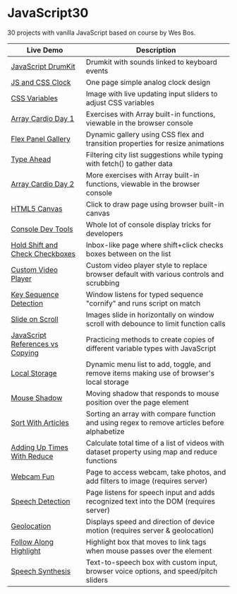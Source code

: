 # JavaScript30

30 projects with vanilla JavaScript based on course by Wes Bos.

|Live Demo |Description |
|---|---|
|[JavaScript DrumKit](https://tgstern.github.io/javascript30/01-JavaScriptDrumKit/)| Drumkit with sounds linked to keyboard events |
|[JS and CSS Clock](https://tgstern.github.io/javascript30/02-JSandCSSClock/)| One page simple analog clock design |
|[CSS Variables](https://tgstern.github.io/javascript30/03-CSSVariables/)| Image with live updating input sliders to adjust CSS variables |
|[Array Cardio Day 1](https://tgstern.github.io/javascript30/04-ArrayCardioDay1/)| Exercises with Array built-in functions, viewable in the browser console |
|[Flex Panel Gallery](https://tgstern.github.io/javascript30/05-FlexPanelGallery/)| Dynamic gallery using CSS flex and transition properties for resize animations |
|[Type Ahead](https://tgstern.github.io/javascript30/06-TypeAhead/)| Filtering city list suggestions while typing with fetch() to gather data |
|[Array Cardio Day 2](https://tgstern.github.io/javascript30/07-ArrayCardioDay2/)| More exercises with Array built-in functions, viewable in the browser console |
|[HTML5 Canvas](https://tgstern.github.io/javascript30/08-FunwithHTML5Canvas/)| Click to draw page using browser built-in canvas |
|[Console Dev Tools](https://tgstern.github.io/javascript30/09-DevToolsDomination/)| Whole lot of console display tricks for developers |
|[Hold Shift and Check Checkboxes](https://tgstern.github.io/javascript30/10-HoldShiftandCheckCheckboxes/)| Inbox-like page where shift+click checks boxes between on the list |
|[Custom Video Player](https://tgstern.github.io/javascript30/11-CustomVideoPlayer/)| Custom video player style to replace browser default with various controls and scrubbing |
|[Key Sequence Detection](https://tgstern.github.io/javascript30/12-KeySequenceDetection/)| Window listens for typed sequence "cornify" and runs script on match |
|[Slide on Scroll](https://tgstern.github.io/javascript30/13-SlideOnScroll/)| Images slide in horizontally on window scroll with debounce to limit function calls |
|[JavaScript References vs Copying](https://tgstern.github.io/javascript30/14-JavaScriptReferencesVSCopying/)| Practicing methods to create copies of different variable types with JavaScript |
|[Local Storage](https://tgstern.github.io/javascript30/15-LocalStorage/)| Dynamic menu list to add, toggle, and remove items making use of browser's local storage |
|[Mouse Shadow](https://tgstern.github.io/javascript30/16-MouseMoveShadow/)| Moving shadow that responds to mouse position over the page element |
|[Sort With Articles](https://tgstern.github.io/javascript30/17-SortWithoutArticles/)| Sorting an array with compare function and using regex to remove articles before alphabetize |
|[Adding Up Times With Reduce](https://tgstern.github.io/javascript30/18-AddingUpTimeswithReduce/)| Calculate total time of a list of videos with dataset property using map and reduce functions |
|[Webcam Fun](https://github.com/tgstern/javascript30/tree/main/19-WebcamFun)| Page to access webcam, take photos, and add filters to image (requires server) |
|[Speech Detection](https://github.com/tgstern/javascript30/tree/main/20-SpeechDetection)| Page listens for speech input and adds recognized text into the DOM (requires server) |
|[Geolocation](https://github.com/tgstern/javascript30/tree/main/21-Geolocation)| Displays speed and direction of device motion (requires server & geolocation) |
|[Follow Along Highlight](https://tgstern.github.io/javascript30/22-FollowAlongHighlight)| Highlight box that moves to link tags when mouse passes over the element |
|[Speech Synthesis](https://tgstern.github.io/javascript30/23-SpeechSynthesis)| Text-to-speech box with custom input, browser voice options, and speed/pitch sliders |
